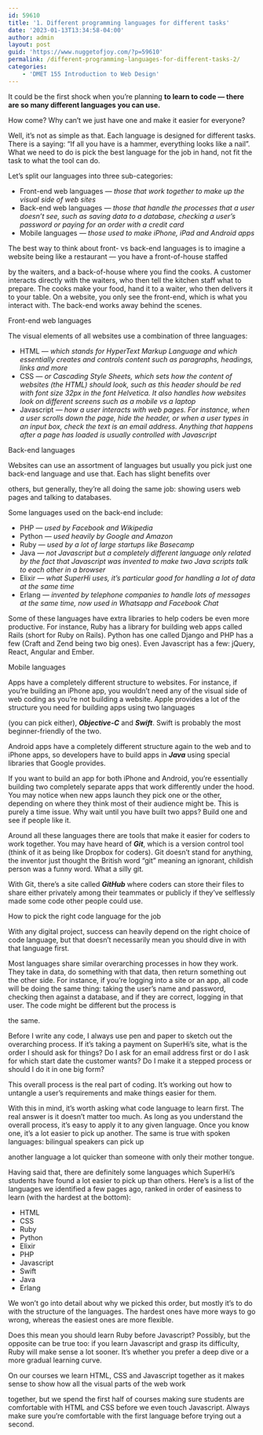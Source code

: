 ```yaml
---
id: 59610
title: '1. Different programming languages for different tasks'
date: '2023-01-13T13:34:58-04:00'
author: admin
layout: post
guid: 'https://www.nuggetofjoy.com/?p=59610'
permalink: /different-programming-languages-for-different-tasks-2/
categories:
    - 'DMET 155 Introduction to Web Design'
---
```


It could be the first shock when you’re planning **to learn to code — there are so many different languages you can use.**

How come? Why can’t we just have one and make it easier for everyone?

Well, it’s not as simple as that. Each language is designed for different tasks. There is a saying: “If all you have is a hammer, everything looks like a nail”. What we need to do is pick the best language for the job in hand, not fit the task to what the tool can do.

Let’s split our languages into three sub-categories:

- Front-end web languages *— those that work together to make up the visual side of web sites*
- Back-end web languages *— those that handle the processes that a user doesn’t see, such as saving data to a database, checking a user’s password or paying for an order with a credit card*
- Mobile languages *— those used to make iPhone, iPad and Android apps*

The best way to think about front- vs back-end languages is to imagine a website being like a restaurant — you have a front-of-house staffed

by the waiters, and a back-of-house where you find the cooks. A customer interacts directly with the waiters, who then tell the kitchen staff what to prepare. The cooks make your food, hand it to a waiter, who then delivers it to your table. On a website, you only see the front-end, which is what you interact with. The back-end works away behind the scenes.

Front-end web languages

The visual elements of all websites use a combination of three languages:

- HTML *— which stands for HyperText Markup Language and which essentially creates and controls content such as paragraphs, headings, links and more*
- CSS *— or Cascading Style Sheets, which sets how the content of websites (the HTML) should look, such as this header should be red with font size 32px in the font Helvetica. It also handles how websites look on different screens such as a mobile vs a laptop*
- Javascript *— how a user interacts with web pages. For instance, when a user scrolls down the page, hide the header, or when a user types in an input box, check the text is an email address. Anything that happens after a page has loaded is usually controlled with Javascript*

Back-end languages

Websites can use an assortment of languages but usually you pick just one back-end language and use that. Each has slight benefits over

others, but generally, they’re all doing the same job: showing users web pages and talking to databases.

Some languages used on the back-end include:

- PHP *— used by Facebook and Wikipedia*
- Python *— used heavily by Google and Amazon*
- Ruby *— used by a lot of large startups like Basecamp*
- Java *— not Javascript but a completely different language only related by the fact that Javascript was invented to make two Java scripts talk to each other in a browser*
- Elixir *— what SuperHi uses, it’s particular good for handling a lot of data at the same time*
- Erlang *— invented by telephone companies to handle lots of messages at the same time, now used in Whatsapp and Facebook Chat*

Some of these languages have extra libraries to help coders be even more productive. For instance, Ruby has a library for building web apps called Rails (short for Ruby on Rails). Python has one called Django and PHP has a few (Craft and Zend being two big ones). Even Javascript has a few: jQuery, React, Angular and Ember.

Mobile languages

Apps have a completely different structure to websites. For instance, if you’re building an iPhone app, you wouldn’t need any of the visual side of web coding as you’re not building a website. Apple provides a lot of the structure you need for building apps using two languages

(you can pick either), ***Objective-C*** and ***Swift***. Swift is probably the most beginner-friendly of the two.

Android apps have a completely different structure again to the web and to iPhone apps, so developers have to build apps in ***Java*** using special libraries that Google provides.

If you want to build an app for both iPhone and Android, you’re essentially building two completely separate apps that work differently under the hood. You may notice when new apps launch they pick one or the other, depending on where they think most of their audience might be. This is purely a time issue. Why wait until you have built two apps? Build one and see if people like it.

Around all these languages there are tools that make it easier for coders to work together. You may have heard of ***Git***, which is a version control tool (think of it as being like Dropbox for coders). Git doesn’t stand for anything, the inventor just thought the British word “git” meaning an ignorant, childish person was a funny word. What a silly git.

With Git, there’s a site called ***GitHub*** where coders can store their files to share either privately among their teammates or publicly if they’ve selflessly made some code other people could use.

How to pick the right code language for the job

With any digital project, success can heavily depend on the right choice of code language, but that doesn’t necessarily mean you should dive in with that language first.

Most languages share similar overarching processes in how they work. They take in data, do something with that data, then return something out the other side. For instance, if you’re logging into a site or an app, all code will be doing the same thing: taking the user’s name and password, checking then against a database, and if they are correct, logging in that user. The code might be different but the process is

the same.

Before I write any code, I always use pen and paper to sketch out the overarching process. If it’s taking a payment on SuperHi’s site, what is the order I should ask for things? Do I ask for an email address first or do I ask for which start date the customer wants? Do I make it a stepped process or should I do it in one big form?

This overall process is the real part of coding. It’s working out how to untangle a user’s requirements and make things easier for them.

With this in mind, it’s worth asking what code language to learn first. The real answer is it doesn’t matter too much. As long as you understand the overall process, it’s easy to apply it to any given language. Once you know one, it’s a lot easier to pick up another. The same is true with spoken languages: bilingual speakers can pick up

another language a lot quicker than someone with only their mother tongue.

Having said that, there are definitely some languages which SuperHi’s students have found a lot easier to pick up than others. Here’s is a list of the languages we identified a few pages ago, ranked in order of easiness to learn (with the hardest at the bottom):

- HTML
- CSS
- Ruby
- Python
- Elixir
- PHP
- Javascript
- Swift
- Java
- Erlang

We won’t go into detail about why we picked this order, but mostly it’s to do with the structure of the languages. The hardest ones have more ways to go wrong, whereas the easiest ones are more flexible.

Does this mean you should learn Ruby before Javascript? Possibly, but the opposite can be true too: if you learn Javascript and grasp its difficulty, Ruby will make sense a lot sooner. It’s whether you prefer a deep dive or a more gradual learning curve.

On our courses we learn HTML, CSS and Javascript together as it makes sense to show how all the visual parts of the web work

together, but we spend the first half of courses making sure students are comfortable with HTML and CSS before we even touch Javascript. Always make sure you’re comfortable with the first language before trying out a second.